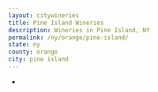 ```yaml
---
layout: citywineries
title: Pine Island Wineries
description: Wineries in Pine Island, NY
permalink: /ny/orange/pine-island/
state: ny
county: orange
city: pine island
---
```

-
